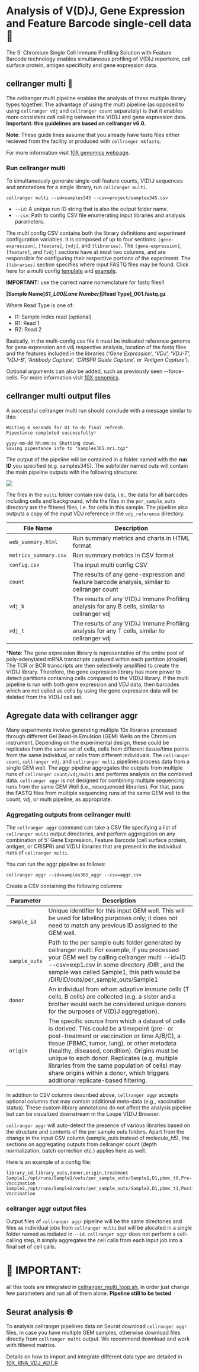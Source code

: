 # Analysis of V(D)J, Gene Expression and Feature Barcode single-cell data :art:
The 5' Chromium Single Cell Immune Profiling Solution with Feature Barcode technology enables simultaneous profiling of V(D)J repertoire, cell surface protein, antigen specificity and gene expression data.

## cellranger multi :octopus:

The cellranger multi pipeline enables the analysis of these multiple library types together. The advantage of using the multi pipeline (as opposed to using `cellranger vdj` and `cellranger count` separately) is that it enables more consistent cell calling between the V(D)J and gene expression data. **Important: this guidelines are based on cellranger v6.0.**

**Note**: These guide lines assume that you already have fastq files either recieved from the facility or produced with `cellranger mkfastq`.

For more information visit [10X genomics webpage](https://support.10xgenomics.com/single-cell-vdj/software/pipelines/latest/using/multi).

### Run cellranger multi

To simultaneously generate single-cell feature counts, V(D)J sequences and annotations for a single library, run `cellranger multi`.

````
cellranger multi --id=samples345 --csv=project/samples345.csv
````

* `--id`: A unique run ID string that is also the output folder name.
* `--csv`: Path to config CSV file enumerating input libraries and analysis parameters.

The multi config CSV contains both the library definitions and experiment configuration variables. It is composed of up to four sections: `[gene-expression]`, `[feature]`, `[vdj]`, and `[libraries]`. The `[gene-expression]`, `[feature]`, and `[vdj]` sections have at most two columns, and are responsible for configuring their respective portions of the experiment. The `[libraries]` section specifies where input FASTQ files may be found. Click here for a multi config [template](https://github.com/patriciasolesanchez/PSlab/blob/master/Single_cell_RNAseq_10x/Multi-modal/multi_config_template.csv) and [example](https://github.com/patriciasolesanchez/PSlab/blob/master/Single_cell_RNAseq_10x/Multi-modal/multi_config_example.csv).

**IMPORTANT:** use the correct name nomenclature for fastq files!!

**[Sample Name]_S1_L00[Lane Number]_[Read Type]_001.fastq.gz**

Where Read Type is one of:
* I1: Sample index read (optional)
* R1: Read 1
* R2: Read 2



Basically, in the multi-config.csv file it must be indicated reference genome for gene expression and vdj respective analysis, location of the fastq files and the features included in the libraries (*‘Gene Expression’, ‘VDJ’, ‘VDJ-T’, ‘VDJ-B’, ‘Antibody Capture’, ‘CRISPR Guide Capture’, or ‘Antigen Capture’*).

Optional arguments can also be added, such as previously seen --force-cells. For more information visit [10X genomics](https://support.10xgenomics.com/single-cell-vdj/software/pipelines/latest/using/multi).


## cellranger multi output files

A successful cellranger multi run should conclude with a message similar to this:

````
Waiting 6 seconds for UI to do final refresh.
Pipestance completed successfully!
 
yyyy-mm-dd hh:mm:ss Shutting down.
Saving pipestance info to "samples365.mri.tgz"
````

The output of the pipeline will be contained in a folder named with the **run ID** you specified (e.g. samples345). The subfolder named outs will contain the main pipeline outputs with the following structure:

![](https://support.10xgenomics.com/img/single-cell-vdj/multi-output-dir-structure.png)

The files in the `multi` folder contain raw data, i.e., the data for all barcodes including cells and background, while the files in the `per_sample_outs` directory are the filtered files, i.e. for cells in this sample. The pipeline also outputs a copy of the input VDJ reference in the `vdj_reference` directory.

| File Name            | Description                              |
|----------------------|------------------------------------------|
| `web_summary.html` | Run summary metrics and charts in HTML format |
| `metrics_summary.csv`  | Run summary metrics in CSV format        |
| `config.csv`           | The input multi config CSV               |
| `count`                | The results of any gene-expression and feature barcode analysis, similar to cellranger count |
| `vdj_b`                | The results of any V(D)J Immune Profiling analysis for any B cells, similar to cellranger vdj |
| `vdj_t`                | The results of any V(D)J Immune Profiling analysis for any T cells, similar to cellranger vdj |



***Note**: The gene expression library is representative of the entire pool of poly-adenylated mRNA transcripts captured within each partition (droplet). The TCR or BCR transcripts are then selectively amplified to create the V(D)J library. Therefore, the gene expression library has more power to detect partitions containing cells compared to the V(D)J library. If the multi pipeline is run with both gene expression and VDJ data, then barcodes which are not called as cells by using the gene expression data will be deleted from the V(D)J cell set.


## Agregate data with cellranger aggr
Many experiments involve generating multiple 10x libraries processed through different Gel Bead-in Emulsion (GEM) Wells on the Chromium instrument. Depending on the experimental design, these could be replicates from the same set of cells, cells from different tissue/time points from the same individual, or cells from different individuals. The `cellranger count`, `cellranger vdj`, and `cellranger multi` pipelines process data from a single GEM well. The aggr pipeline aggregates the outputs from multiple runs of `cellranger count/vdj/multi` and performs analysis on the combined data.
`cellranger aggr` is not designed for combining multiple sequencing runs from the same GEM Well (i.e., resequenced libraries). For that, pass the FASTQ files from multiple sequencing runs of the same GEM well to the count, vdj, or multi pipeline, as appropriate.

### Aggregating outputs from cellranger multi
The `cellranger aggr` command can take a CSV file specifying a list of `cellranger multi` output directories, and perform aggregation on any combination of 5' Gene Expression, Feature Barcode (cell surface protein, antigen, or CRISPR) and V(D)J libraries that are present in the individual runs of `cellranger multi`.

You can run the aggr pipeline as follows:
````
cellranger aggr --id=samples365_aggr --csv=aggr.csv
````

Create a CSV containing the following columns:

| Parameter   | Description                              |
|-------------|------------------------------------------|
| `sample_id`   | Unique identifier for this input GEM well. This will be used for labeling purposes only; it does not need to match any previous ID assigned to the GEM well. |
| `sample_outs` | Path to the per sample outs folder generated by cellranger multi. For example, if you processed your GEM well by calling cellranger multi --id=ID --csv=exp1.csv in some directory /DIR , and the sample was called Sample1, this path would be /DIR/ID/outs/per_sample_outs/Sample1 |
| `donor`       | An individual from whom adaptive immune cells (T cells, B cells) are collected (e.g. a sister and a brother would each be considered unique donors for the purposes of V(D)J aggregation). |
| `origin`      | The specific source from which a dataset of cells is derived. This could be a timepoint (pre- or post-treatment or vaccination or time A/B/C), a tissue (PBMC, tumor, lung), or other metadata (healthy, diseased, condition). Origins must be unique to each donor. Replicates (e.g. multiple libraries from the same population of cells) may share origins within a donor, which triggers additional replicate-based filtering. |

In addition to CSV columns described above, `cellranger aggr` accepts optional columns that may contain additional meta-data (e.g., vaccination status). These custom library annotations do not affect the analysis pipeline but can be visualized downstream in the Loupe V(D)J Browser.

`cellranger aggr` will auto-detect the presence of various libraries based on the structure and contents of the per sample outs folders. Apart from the change in the input CSV column (sample_outs instead of molecule_h5), the sections on aggregating outputs from cellranger count (depth normalization, batch correction etc.) applies here as well.

Here is an example of a config file:
````
library_id,library_outs,donor,origin,treatment
Sample1,/opt/runs/Sample1/outs/per_sample_outs/Sample1,D1,pbmc_t0,Pre-Vaccination
Sample2,/opt/runs/Sample2/outs/per_sample_outs/Sample2,D1,pbmc_t1,Post-Vaccination
````

### cellranger aggr output files
Output files of `cellranger aggr` pipeline will be the same directories and files as individual jobs from `cellranger multi` but will be alocated in a single folder named as indiated in `--id`. `cellranger aggr` does not perform a cell-calling step, it simply aggregates the cell calls from each input job into a final set of cell calls.

# :construction: IMPORTANT:
all this tools are integrated in [cellranger_multi_loop.sh](https://github.com/patriciasolesanchez/PSlab/blob/master/Single_cell_RNAseq_10x/Multi-modal/cellranger_multi_loop.sh), in order just change few parameters and run all of them alone. **Pipeline still to be tested**

## Seurat analysis :globe_with_meridians:

To analysis cellranger pipelines data on Seurat download `cellranger aggr` files, in case you have multiple GEM samples, otherwise download files directly from `cellranger multi` output. We recommend download and work with filtered matrixs.

Details on how to import and integrate different data type are detailed in [10X_RNA_VDJ_ADT.R](https://github.com/patriciasolesanchez/PSlab/blob/master/Single_cell_RNAseq_10x/Multi-modal/10X_RNA_ADT_VDJ.R)
